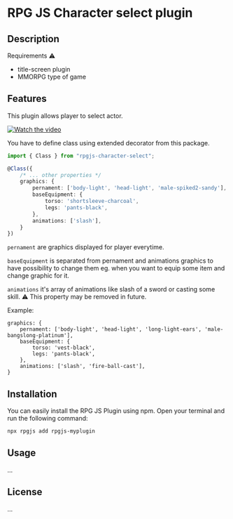 # RPG JS Character select plugin
    
## Description

 Requirements ⚠️
- title-screen plugin
- MMORPG type of game

## Features
This plugin allows player to select actor.

[![Watch the video](https://drive.usercontent.google.com/download?id=1qU6J9uEPyCf4MAtm4DxvJVZHyN8QAgZ8&export=download)](https://drive.google.com/file/d/1QyRBqBB_BEo6xR-bJim-6rgsT-VaTPQg/view?usp=sharing)

You have to define class using extended decorator from this package.

```ts
import { Class } from "rpgjs-character-select";

@Class({
    /* ... other properties */
    graphics: {
        pernament: ['body-light', 'head-light', 'male-spiked2-sandy'],
        baseEquipment: {
            torso: 'shortsleeve-charcoal',
            legs: 'pants-black',
        },
        animations: ['slash'],
    }
})

```
`pernament` are graphics displayed for player everytime.

`baseEquipment` is separated from pernament and animations graphics to have possibility to change them eg. when you want to equip some item and change graphic for it.

`animations` it's array of animations like slash of a sword or casting some skill. ⚠️ This property may be removed in future.

Example:
```
graphics: {
    pernament: ['body-light', 'head-light', 'long-light-ears', 'male-bangslong-platinum'],
    baseEquipment: {
        torso: 'vest-black',
        legs: 'pants-black',
    },
    animations: ['slash', 'fire-ball-cast'],
}
```
    
## Installation
    
You can easily install the RPG JS Plugin using npm. Open your terminal and run the following command:

```bash
npx rpgjs add rpgjs-myplugin
```

## Usage

...

## License

...
